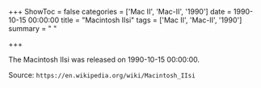 +++
ShowToc = false
categories = ['Mac II', 'Mac-II', '1990']
date = 1990-10-15 00:00:00
title = "Macintosh IIsi"
tags = ['Mac II', 'Mac-II', '1990']
summary = " "

+++

The Macintosh IIsi was released on 1990-10-15 00:00:00.

Source: `https://en.wikipedia.org/wiki/Macintosh_IIsi`


